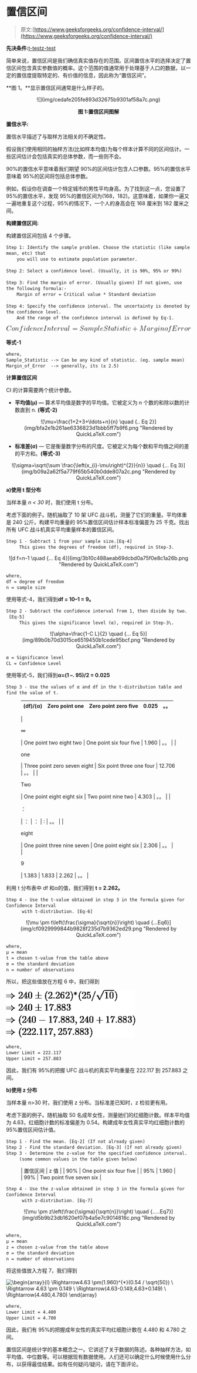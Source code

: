 # 置信区间

> 原文:[https://www.geeksforgeeks.org/confidence-interval/](https://www.geeksforgeeks.org/confidence-interval/)

**先决条件:**[t-test](https://www.geeksforgeeks.org/t-test/)[z-test](https://www.geeksforgeeks.org/z-test/)

简单来说，置信区间是我们确信真实值存在的范围。区间置信水平的选择决定了置信区间包含真实参数值的概率。这个范围的值通常用于处理基于人口的数据，以一定的置信度提取特定的、有价值的信息，因此称为“置信区间”。

**图 1。**显示置信区间通常是什么样子的。

<center>![](img/cedafe205fe893d32675b9301af58a7c.png)

**图 1:置信区间图解**

</center>

**置信水平:**

置信水平描述了与取样方法相关的不确定性。

假设我们使用相同的抽样方法(比如样本均值)为每个样本计算不同的区间估计。一些区间估计会包括真实的总体参数，而一些则不会。

90%的置信水平意味着我们期望 90%的区间估计包含人口参数。95%的置信水平意味着 95%的区间将包括总体参数。

例如，假设你在调查一个特定城市的男性平均身高。为了找到这一点，您设置了 95%的置信水平，发现 95%的置信区间为(168，182)。这意味着，如果你一遍又一遍地重复这个过程，95%的情况下，一个人的身高会在 168 厘米到 182 厘米之间。

**构建置信区间:**

构建置信区间包括 4 个步骤。

```
Step 1: Identify the sample problem. Choose the statistic (like sample mean, etc) that 
    you will use to estimate population parameter.

Step 2: Select a confidence level. (Usually, it is 90%, 95% or 99%)

Step 3: Find the margin of error. (Usually given) If not given, use the following formula:-
    Margin of error = Critical value * Standard deviation 

Step 4: Specify the confidence interval. The uncertainty is denoted by the confidence level. 
    And the range of the confidence interval is defined by Eq-1.

```

![](img/11c05f6d98a5aee15d7c35864a23f91a.png)

**等式-1**

```
where, 
Sample_Statistic --> Can be any kind of statistic. (eg. sample mean)
Margin_of_Error  --> generally, its (± 2.5)

```

**计算置信区间**

CI 的计算需要两个统计参数。

*   **平均值(μ) —** 算术平均值是数字的平均值。它被定义为 n 个数的和除以数的计数直到 n. **(等式-2)**

<center>![\mu=\frac{1+2+3+\ldots+n}{n} \quad {.. Eq 2}](img/bfa2e1b261ae6336823d1bbb5ff7b9f6.png "Rendered by QuickLaTeX.com")</center>

*   **标准差(σ)** — 它是衡量数字分布的尺度。它被定义为每个数和平均值之间的差的平方和。**(等式-3)**

<center>![\sigma=\sqrt{\sum \frac{\left(x_{i}-\mu\right)^{2}}{n}} \quad {... Eq 3}](img/b09a2a62f5a779f65b540b0dde807a2c.png "Rendered by QuickLaTeX.com")</center>

**a)使用 t 型分布**

当样本量 *n < 30* 时，我们使用 t 分布。

考虑下面的例子。随机抽取了 10 架 UFC 战斗机，测量了它们的重量。平均体重是 240 公斤。构建平均重量的 95%置信区间估计样本标准偏差为 25 千克。找出所有 UFC 战斗机真实平均重量样本的置信区间。

```
Step 1 - Subtract 1 from your sample size.[Eq-4] 
     This gives the degrees of freedom (df), required in Step-3.  

```

<center>![d f=n-1 \quad {... Eq 4}](img/3b10c488aeab69dcbd0a75f0e8c1a26b.png "Rendered by QuickLaTeX.com")</center>

```
where, 
df = degree of freedom
n = sample size 

```

使用等式-4，我们得到**df = 10–1 = 9。**

```
Step 2 - Subtract the confidence interval from 1, then divide by two.
 [Eq-5]
     This gives the significance level (α), required in Step-3\. 

```

<center>![\alpha=\frac{1-C L}{2} \quad {... Eq 5}](img/89b0b70d3015ce6519450b1cede95bcf.png "Rendered by QuickLaTeX.com")</center>

```
α = Significance level
CL = Confidence Level

```

使用等式-5，我们得到**α=(1 –. 95)/2 = 0.025**

```
Step 3 - Use the values of α and df in the t-distribution table and find the value of t.  

```

<figure class="table">

| (df)/(α) | Zero point one | Zero point zero five | 0.025 | 。。 |
| --- | --- | --- | --- | --- |
| 

∞

 | One point two eight two | One point six four five | 1.960 | 。。 |
| 

one

 | Three point zero seven eight | Six point three one four | 12.706 | 。。 |
| 

Two

 | One point eight eight six | Two point nine two | 4.303 | 。。 |
| 

：

 | ： | ： | : | 。。 |
| 

eight

 | One point three nine seven | One point eight six | 2.306 | 。。 |
| 

9

 | 1.383 | 1.833 | 2.262 | 。。 |

</figure>

利用 t 分布表中 df 和α的值，我们得到 **t = 2.262。**

```
Step 4 - Use the t-value obtained in step 3 in the formula given for Confidence Interval 
      with t-distribution. [Eq-6]

```

<center>![\mu \pm t\left(\frac{\sigma}{\sqrt{n}}\right) \quad {...Eq6}](img/cf0929999844b9828f235d7b9362ed29.png "Rendered by QuickLaTeX.com")</center>

```
where,
μ = mean
t = chosen t-value from the table above
σ = the standard deviation
n = number of observations

```

所以，把这些值放在方程 6 中，我们得到

![\begin{array}{l} \Rightarrow 240 \pm(2.262)^{*}(25 / \sqrt{10}) \\ \Rightarrow 240 \pm 17.883 \\ \Rightarrow(240-17.883,240+17.883) \\ \Rightarrow(222.117,257.883) \end{array}](img/02cab7df54169d5544ae4a5a9a99e6cd.png "Rendered by QuickLaTeX.com")

```
where,
Lower Limit = 222.117
Upper Limit = 257.883

```

因此，我们有 95%的把握 UFC 战斗机的真实平均重量在 222.117 到 257.883 之间。

**b)使用 z 分布**

当样本量 n>30 时，我们使用 z 分布。当标准差已知时，z 检验更有用。

考虑下面的例子。随机抽取 50 名成年女性，测量她们的红细胞计数。样本平均值为 4.63，红细胞计数的标准偏差为 0.54。构建成年女性真实平均红细胞计数的 95%置信区间估计值。

```
Step 1 - Find the mean. [Eq-2] (If not already given)
Step 2 - Find the standard deviation. [Eq-3] (If not already given)
Step 3 - Determine the z-value for the specified confidence interval. 
     (some common values in the table given below)

```

<figure class="table">

| 置信区间 | z 值 |
| 90% | One point six four five |
| 95% | 1.960 |
| 99% | Two point five seven six |

</figure>

```
Step 4 - Use the z-value obtained in step 3 in the formula given for Confidence Interval 
      with z-distribution. [Eq-7]
```

<center>![\mu \pm z\left(\frac{\sigma}{\sqrt{n}}\right) \quad {.....Eq7}](img/d5b9b23db1620ef07b4a5e7c9014816c.png "Rendered by QuickLaTeX.com")</center>

```
where,
μ = mean
z = chosen z-value from the table above
σ = the standard deviation
n = number of observations
```

将这些值放入方程 7，我们得到

![\begin{array}{l} \Rightarrow4.63 \pm(1.960)^{*}(0.54 / \sqrt{50}) \\ \Rightarrow 4.63 \pm 0.149 \\ \Rightarrow(4.63-0.149,4.63+0.149) \\ \Rightarrow(4.480,4.780) \end{array}](img/14ee64ac48b30519fa64888384e08941.png "Rendered by QuickLaTeX.com")

```
where,
Lower Limit = 4.480
Upper Limit = 4.780

```

因此，我们有 95%的把握成年女性的真实平均红细胞计数在 4.480 和 4.780 之间。

置信区间是统计学的基本概念之一。它讲述了关于数据的陈述。各种抽样方法，如平均值、中位数等。可以根据现有数据使用。人们还可以确定什么时候使用什么分布，以获得最佳结果。如有任何疑问/疑问，请在下面评论。